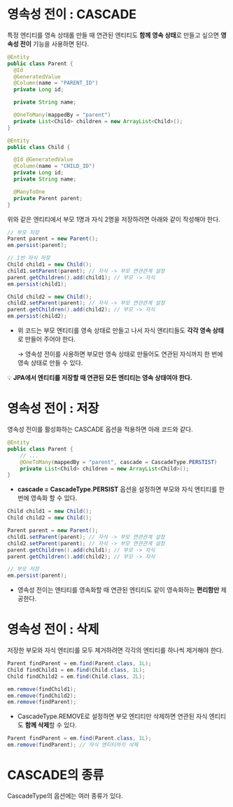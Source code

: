# 영속성 전이 : CASCADE

특정 엔티티를 영속 상태롤 만들 때  연관된 엔티티도 **함께 영속 상태**로 만들고 싶으면 **영속성 전이** 기능을 사용하면 된다.

```java
@Entity
public class Parent {
  @Id
  @GeneratedValue
  @Column(name = "PARENT_ID")
  private Long id;

  private String name;

  @OneToMany(mappedBy = "parent")
  private List<Child> children = new ArrayList<Child>();
}

@Entity
public class Child {

  @Id @GeneratedValue
  @Column(name = "CHILD_ID")
  private Long id;
  private String name;

  @ManyToOne
  private Parent parent;
}
```

위와 같은 엔티티에서 부모 1명과 자식 2명을 저장하려면 아래와 같이 작성해야 한다.

```java
// 부모 저장
Parent parent = new Parent();
em.persist(parent);

// 1번 자식 저장
Child child1 = new Child();
child1.setParent(parent); // 자식 -> 부모 연관관계 설정
parent.getChildren().add(child1); // 부모 -> 자식
em.persist(child1);

Child child2 = new Child();
child2.setParent(parent); // 자식 -> 부모 연관관계 설정
parent.getChildren().add(child2); // 부모 -> 자식
em.persist(child2);
```

- 위 코드는 부모 엔티티를 영속 상태로 만들고 나서 자식 엔티티들도 **각각 영속 상태**로 만들어 주어야 한다.
    
    → 영속성 전이를 사용하면 부모만 영속 상태로 만들어도 연관된 자식까지 한 번에 영속 상태로 만들 수 있다.
    

💡 **JPA에서 엔티티를 저장할 때 연관된 모든 엔티티는 영속 상태여야 한다.**

# 영속성 전이 : 저장

영속성 전이를 활성화하는 CASCADE 옵션을 적용하면 아래 코드와 같다.

```java
@Entity
public class Parent {
	// ...
	@OneToMany(mappedBy = "parent", cascade = CascadeType.PERSTIST)
	private List<Child> children = new ArrayList<Child>();
}
```

- **cascade = CascadeType.PERSIST** 옵션을 설정하면 부모와 자식 엔티티를 한 번에 영속화 할 수 있다.

```java
Child child1 = new Child();
Child child2 = new Child();

Parent parent = new Parent();
child1.setParent(parent); // 자식 -> 부모 연관관계 설정
child2.setParent(parent); // 자식 -> 부모 연관관계 설정
parent.getChildren().add(child1); // 부모 -> 자식
parent.getChildren().add(child2); // 부모 -> 자식

// 부모 저장
em.persist(parent);
```

- 영속성 전이는 엔티티를 영속화할 때 연관된 엔티티도 같이 영속화하는 **편리함만** 제공한다.

# 영속성 전이 : 삭제

저장한 부모와 자식 엔티티를 모두 제거하려면 각각의 엔티티를 하나씩 제거해야 한다.

```java
Parent findParent = em.find(Parent.class, 1L);
Child findChild1 = em.find(Child.class, 1L);
Child findChild2 = em.find(Child.class, 2L);

em.remove(findChild1);
em.remove(findChild2);
em.remove(findParent);
```

- CascadeType.REMOVE로 설정하면 부모 엔티티만 삭제하면 연관된 자식 엔티티도 **함께 삭제**할 수 있다.

```java
Parent findParent = em.find(Parent.class, 1L);
em.remove(findParent); // 자식 엔티티까지 삭제
```

# CASCADE의 종류

CascadeType의 옵션에는 여러 종류가 있다.